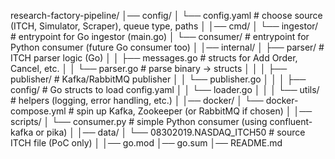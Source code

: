 research-factory-pipeline/
│── config/
│   └── config.yaml        # choose source (ITCH, Simulator, Scraper), queue type, paths
│
│── cmd/
│   └── ingestor/          # entrypoint for Go ingestor (main.go)
│   └── consumer/          # entrypoint for Python consumer (future Go consumer too)
│
│── internal/
│   ├── parser/            # ITCH parser logic (Go)
│   │    ├── messages.go   # structs for Add Order, Cancel, etc.
│   │    └── parser.go     # parse binary -> structs
│   │
│   ├── publisher/         # Kafka/RabbitMQ publisher
│   │    └── publisher.go
│   │
│   ├── config/            # Go structs to load config.yaml
│   │    └── loader.go
│   │
│   └── utils/             # helpers (logging, error handling, etc.)
│
│── docker/
│   └── docker-compose.yml # spin up Kafka, Zookeeper (or RabbitMQ if chosen)
│
│── scripts/
│   └── consumer.py        # simple Python consumer (using confluent-kafka or pika)
│
│── data/
│   └── 08302019.NASDAQ_ITCH50   # source ITCH file (PoC only)
│
│── go.mod
│── go.sum
│── README.md
